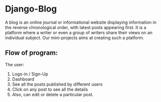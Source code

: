 # Django-Blog

A blog is an online journal or informational website displaying information in the reverse chronological order, with latest posts appearing first. It is a platform where a writer or even a group of writers share their views on an individual subject. Our mini-projects aims at creating such a platform.

## Flow of program: 

The user:
1. Logs-in / Sign-Up
2. Dashboard
3. See all the posts published by different users
4. Click on any post to see all the details
5. Also, can edit or delete a particular post.  


